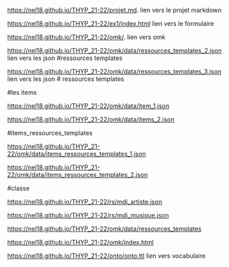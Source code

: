 https://nel18.github.io/THYP_21-22/projet.md. lien vers le projet markdown

https://nel18.github.io/THYP_21-22/ex1/index.html lien vers le formulaire

https://nel18.github.io/THYP_21-22/omk/. lien vers omk

https://nel18.github.io/THYP_21-22/omk/data/ressources_templates_2.json lien vers les json #ressources templates

https://nel18.github.io/THYP_21-22/omk/data/ressources_templates_3.json  lien vers les json # ressources  templates


#les items

https://nel18.github.io/THYP_21-22/omk/data/item_1.json

https://nel18.github.io/THYP_21-22/omk/data/items_2.json

#items_ressources_templates

https://nel18.github.io/THYP_21-22/omk/data/items_ressources_templates_1.json

https://nel18.github.io/THYP_21-22/omk/data/items_ressources_templates_2.json

#classe

https://nel18.github.io/THYP_21-22/rs/mdj_artiste.json

https://nel18.github.io/THYP_21-22/rs/mdj_musique.json

https://nel18.github.io/THYP_21-22/omk/data/ressources_templates

https://nel18.github.io/THYP_21-22/omk/index.html


https://nel18.github.io/THYP_21-22/onto/onto.ttl  lien vers vocabulaire
